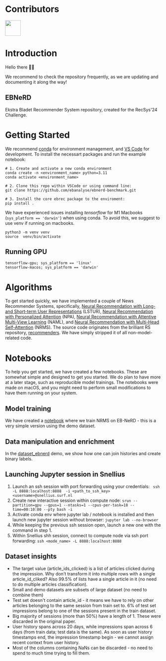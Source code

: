 # Contributors
<p align="left">
  <img src="https://contributors-img.web.app/image?repo=ebanalyse/ebnerd-benchmark" width = 50/>
</p>

# Introduction
Hello there 👋🏽

We recommend to check the repository frequently, as we are updating and documenting it along the way!

## EBNeRD 
Ekstra Bladet Recommender System repository, created for the RecSys'24 Challenge. 

# Getting Started
We recommend [conda](https://docs.conda.io/projects/conda/en/latest/glossary.html#conda-environment) for environment management, and [VS Code](https://code.visualstudio.com/) for development. To install the necessart packages and run the example notebook:

```
# 1. Create and activate a new conda environment
conda create -n <environment_name> python=3.11
conda activate <environment_name>

# 2. Clone this repo within VSCode or using command line:
git clone https://github.com/ebanalyse/ebnerd-benchmark.git

# 3. Install the core ebrec package to the enviroment:
pip install .
```

We have experienced issues installing *tensorflow* for M1 Macbooks (```sys_platform == 'darwin'```) when using conda. To avoid this, we suggest to use venv if running on macbooks.
```
python3 -m venv venv
source  venv/bin/activate
```

## Running GPU
```
tensorflow-gpu; sys_platform == 'linux'
tensorflow-macos; sys_platform == 'darwin'
```

# Algorithms
To get started quickly, we have implemented a couple of News Recommender Systems, specifically, 
[Neural Recommendation with Long- and Short-term User Representations](https://aclanthology.org/P19-1033/) (LSTUR),
[Neural Recommendation with Personalized Attention](https://arxiv.org/abs/1907.05559) (NPA),
[Neural Recommendation with Attentive Multi-View Learning](https://arxiv.org/abs/1907.05576) (NAML), and
[Neural Recommendation with Multi-Head Self-Attention](https://aclanthology.org/D19-1671/) (NRMS). 
The source code originates from the brilliant RS repository, [recommenders](https://github.com/recommenders-team/recommenders). We have simply stripped it of all non-model-related code.


# Notebooks
To help you get started, we have created a few notebooks. These are somewhat simple and designed to get you started. We do plan to have more at a later stage, such as reproducible model trainings.
The notebooks were made on macOS, and you might need to perform small modifications to have them running on your system.

## Model training
We have created a [notebook](https://github.com/ebanalyse/ebnerd-benchmark/blob/main/examples/00_quick_start/nrms_ebnerd.ipynb) where we train NRMS on EB-NeRD - this is a very simple version using the demo dataset.

## Data manipulation and enrichment
In the [dataset_ebnerd](https://github.com/ebanalyse/ebnerd-benchmark/blob/main/examples/00_quick_start/dataset_ebnerd.ipynb) demo, we show how one can join histories and create binary labels.


## Launching Jupyter session in Snellius
1. Launch an ssh session with port forwarding using your credentials: ` ssh -L 8888:localhost:8888  -i <path_to_ssh_key>  <username>@snellius.surf.nl`
2. Create new interactive session within compute node: `srun --partition=gpu --gpus=1 --ntasks=1 --cpus-per-task=18 --time=00:10:00 --pty bash -i`
3. Activate conda env where jupyter lab / notebook is installed and then launch new jupyter session without browser: `jupyter lab --no-browser`
4. While keeping the previous ssh session open, launch a new one with the command in step 1.
5. Within Snellius shh session, connect to compute node via ssh port forwarding: `ssh <mode_name> -L 8888:localhost:8888`

## Dataset insights

* The target value (article_ids_clicked) is a list of articles clicked during the impression. Why don't transform it into multiple rows with a single article_id_cliked? Also 99.5% of lists have a single article in it (no need to do multiple articles classification).
* Small and demo datasets are subsets of large dataset (no need to combine them)
* Test set doesn't contain article_id - it means we have to rely on other articles belonging to the same session from train set to. 6% of test set impressions belong to one of the sessions present in the train dataset.
* Big majority of sessions (more than 50%) have a length of 1. These were discarded in the original paper.
* User history spans across 20 days, while impressions span across 6 days (from train data; test data is the same). As soon as user history timestamps end, the impression timestamp begin - we cannot assign recent context from user history.
* Most of the columns containing NaNs can be discarded - no need to spend to much time trying to fill them.